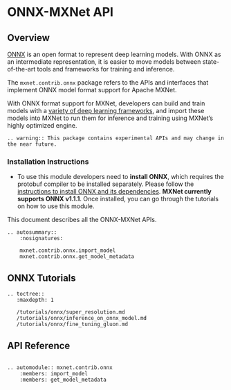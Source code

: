 # ONNX-MXNet API

## Overview

[ONNX](https://onnx.ai/) is an open format to represent deep learning models. With ONNX as an intermediate representation, it is easier to move models between state-of-the-art tools and frameworks for training and inference.

The `mxnet.contrib.onnx` package refers to the APIs and interfaces that implement ONNX model format support for Apache MXNet.

With ONNX format support for MXNet, developers can build and train models with a [variety of deep learning frameworks](http://onnx.ai/supported-tools), and import these models into MXNet to run them for inference and training using MXNet’s highly optimized engine.

```eval_rst
.. warning:: This package contains experimental APIs and may change in the near future.
```

### Installation Instructions
- To use this module developers need to **install ONNX**, which requires the protobuf compiler to be installed separately. Please follow the [instructions to install ONNX and its dependencies](https://github.com/onnx/onnx#installation). **MXNet currently supports ONNX v1.1.1**. Once installed, you can go through the tutorials on how to use this module.


This document describes all the ONNX-MXNet APIs.

```eval_rst
.. autosummary::
    :nosignatures:

    mxnet.contrib.onnx.import_model
    mxnet.contrib.onnx.get_model_metadata
```

## ONNX Tutorials

```eval_rst
.. toctree::
   :maxdepth: 1
   
   /tutorials/onnx/super_resolution.md
   /tutorials/onnx/inference_on_onnx_model.md
   /tutorials/onnx/fine_tuning_gluon.md
```

## API Reference

<script type="text/javascript" src='../../_static/js/auto_module_index.js'></script>

```eval_rst

.. automodule:: mxnet.contrib.onnx
    :members: import_model
    :members: get_model_metadata

```

<script>auto_index("api-reference");</script>